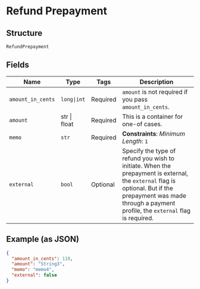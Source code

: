 
# Refund Prepayment

## Structure

`RefundPrepayment`

## Fields

| Name | Type | Tags | Description |
|  --- | --- | --- | --- |
| `amount_in_cents` | `long\|int` | Required | `amount` is not required if you pass `amount_in_cents`. |
| `amount` | str \| float | Required | This is a container for one-of cases. |
| `memo` | `str` | Required | **Constraints**: *Minimum Length*: `1` |
| `external` | `bool` | Optional | Specify the type of refund you wish to initiate. When the prepayment is external, the `external` flag is optional. But if the prepayment was made through a payment profile, the `external` flag is required. |

## Example (as JSON)

```json
{
  "amount_in_cents": 110,
  "amount": "String3",
  "memo": "memo4",
  "external": false
}
```

